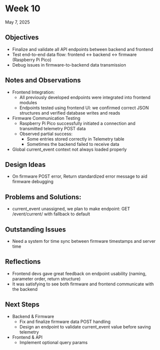 # Week 10
May 7, 2025
## Objectives
* Finalize and validate all API endpoints between backend and frontend
* Test end-to-end data flow: frontend ↔ backend ↔ firmware (Raspberry Pi Pico)
* Debug issues in firmware-to-backend data transmission
## Notes and Observations
* Frontend Integration:  
  * All previously developed endpoints were integrated into frontend modules
  * Endpoints tested using frontend UI: we confirmed correct JSON structures and verified database writes and reads
* Firmware Communication Testing
  * Raspberry Pi Pico successfully initiated a connection and transmitted telemetry POST data
  * Observed partial success:
    * Some entries stored correctly in Telemetry table
    * Sometimes the backend failed to receive data
* Global current_event context not always loaded properly
## Design Ideas
* On firmware POST error, Return standardized error message to aid firmware debugging
## Problems and Solutions:
* current_event unassigned, we plan to make endpoint: GET /event/current/ with fallback to default
## Outstanding Issues
* Need a system for time sync between firmware timestamps and server time
## Reflections
* Frontend devs gave great feedback on endpoint usability (naming, parameter order, return structure)
* It was satisfying to see both firmware and frontend communicate with the backend
## Next Steps
* Backend & Firmware
  * Fix and finalize firmware data POST handling
  * Design an endpoint to validate current_event value before saving telemetry
* Frontend & API
  * Implement optional query params

